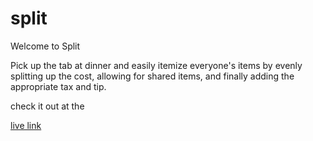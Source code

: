 # split

Welcome to Split

Pick up the tab at dinner and easily itemize everyone's items by evenly splitting up the cost, allowing for shared items, and finally adding the appropriate tax and tip.

<p>check it out at the<p><a href="https://drewshroyer.com/split/"><p>live link</p></a>